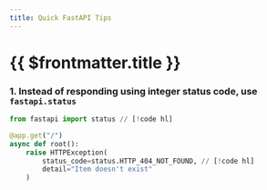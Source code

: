 ```yaml
---
title: Quick FastAPI Tips
---
```


# {{ $frontmatter.title }}

### 1. Instead of responding using integer status code, use `fastapi.status`

```py
from fastapi import status // [!code hl]

@app.get("/")
async def root():
    raise HTTPException(
        status_code=status.HTTP_404_NOT_FOUND, // [!code hl]
        detail="Item doesn't exist"
    )
```
